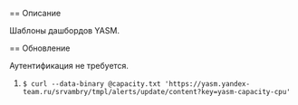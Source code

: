== Описание

Шаблоны дашбордов YASM.

== Обновление

Аутентификация не требуется.

1. `$ curl --data-binary @capacity.txt 'https://yasm.yandex-team.ru/srvambry/tmpl/alerts/update/content?key=yasm-capacity-cpu'`
